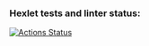 ### Hexlet tests and linter status:
[![Actions Status](https://github.com/alexidude/qa-engineer-project-84/workflows/hexlet-check/badge.svg)](https://github.com/alexidude/qa-engineer-project-84/actions)